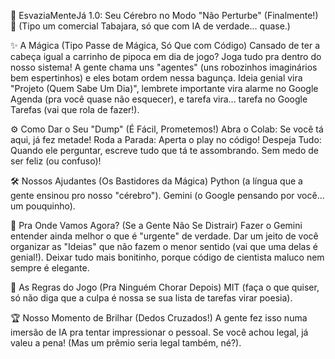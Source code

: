 🧠 EsvaziaMenteJá 1.0: Seu Cérebro no Modo "Não Perturbe" (Finalmente!) 🚀
(Tipo um comercial Tabajara, só que com IA de verdade... quase.)

✨ A Mágica (Tipo Passe de Mágica, Só Que com Código)
Cansado de ter a cabeça igual a carrinho de pipoca em dia de jogo? Joga tudo pra dentro do nosso sistema! A gente chama uns "agentes" (uns robozinhos imaginários bem espertinhos) e eles botam ordem nessa bagunça. Ideia genial vira "Projeto (Quem Sabe Um Dia)", lembrete importante vira alarme no Google Agenda (pra você quase não esquecer), e tarefa vira... tarefa no Google Tarefas (vai que rola de fazer!).

⚙️ Como Dar o Seu "Dump" (É Fácil, Prometemos!)
Abra o Colab: Se você tá aqui, já fez metade!
Roda a Parada: Aperta o play no código!
Despeja Tudo: Quando ele perguntar, escreve tudo que tá te assombrando. Sem medo de ser feliz (ou confuso)!

🛠️ Nossos Ajudantes (Os Bastidores da Mágica)
Python (a língua que a gente ensinou pro nosso "cérebro").
Gemini (o Google pensando por você... um pouquinho).

🚀 Pra Onde Vamos Agora? (Se a Gente Não Se Distrair)
Fazer o Gemini entender ainda melhor o que é "urgente" de verdade.
Dar um jeito de você organizar as "Ideias" que não fazem o menor sentido (vai que uma delas é genial!).
Deixar tudo mais bonitinho, porque código de cientista maluco nem sempre é elegante.

📄 As Regras do Jogo (Pra Ninguém Chorar Depois)
MIT (faça o que quiser, só não diga que a culpa é nossa se sua lista de tarefas virar poesia).

🏆 Nosso Momento de Brilhar (Dedos Cruzados!)
A gente fez isso numa imersão de IA pra tentar impressionar o pessoal. Se você achou legal, já valeu a pena! (Mas um prêmio seria legal também, né?).
